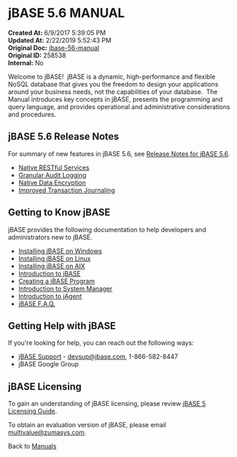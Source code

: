 # jBASE 5.6 MANUAL

**Created At:** 6/9/2017 5:39:05 PM  
**Updated At:** 2/22/2019 5:52:43 PM  
**Original Doc:** [jbase-56-manual](https://docs.jbase.com/release-notes/jbase-56-manual)  
**Original ID:** 258538  
**Internal:** No  

Welcome to jBASE!  jBASE is a dynamic, high-performance and flexible NoSQL database that gives you the freedom to design your applications around your business needs, not the capabilities of your database.  The Manual introduces key concepts in jBASE, presents the programming and query language, and provides operational and administrative considerations and procedures.

## jBASE 5.6 Release Notes

For summary of new features in jBASE 5.6, see [Release Notes for jBASE 5.6](./../jbase-5.6-release-notes "Release Notes for jBASE 5.6").

- [Native RESTful Services](./../../jagent/introduction-to-jagent-rest-services)
- [Granular Audit Logging](./../../jbase/introduction-to-audit-logging)
- [Native Data Encryption](./../../jbase/jbase-encryption-database-security)
- [Improved Transaction Journaling](./../../administration/transaction-replication/introduction-to-transaction-journaling)

## Getting to Know jBASE

jBASE provides the following documentation to help developers and administrators new to jBASE.

- [Installing jBASE on Windows](./../../administration/installation-guides/windows-installation-guide "Installing jBASE on Windows")
- [Installing jBASE on Linux](./../../administration/installation-guides/linux-installation-guide "Installing jBASE on Linux")
- [Installing jBASE on AIX](./../../administration/installation-guides/jbase-aix-installation-guide)
- [Introduction to jBASE](./../../migration-station/introduction-to-jbase)
- [Creating a jBASE Program](./../../administration/installation-guides/create-a-jbase-program "INTRODUCTION TO FILE CREATE AND SIMPLE PROGRAM")
- [Introduction to System Manager](./../../system-manager/introduction-to-system-manager "Introduction to System Manager")
- [Introduction to jAgent](introduction-to-jagent "Introduction to jAgent")
- [jBASE F.A.Q.](./../../migration-station/jbase-f.a.q "jBASE F.A.Q.")

## Getting Help with jBASE

If you're looking for help, you can reach out the following ways:

- [jBASE Support](http://www.jbase.com/support) - devsup@jbase.com, 1-866-582-8447
- jBASE Google Group

## jBASE Licensing

To gain an understanding of jBASE licensing, please review [jBASE 5 Licensing Guide](./../5.6.2-release-notes/jbase-5-licensing "jBASE 5 Licensing Guide").

To obtain an evaluation version of jBASE, please email multivalue@zumasys.com.

Back to [Manuals](./../README.md)
